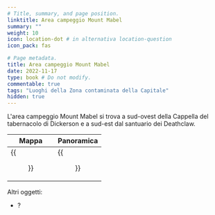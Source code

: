 ```yaml
---
# Title, summary, and page position.
linktitle: Area campeggio Mount Mabel
summary: ""
weight: 10
icon: location-dot # in alternativa location-question
icon_pack: fas

# Page metadata.
title: Area campeggio Mount Mabel
date: 2022-11-17
type: book # Do not modify.
commentable: true
tags: "Luoghi della Zona contaminata della Capitale"
hidden: true
---
```


L'area campeggio Mount Mabel si trova a sud-ovest della Cappella del tabernacolo di Dickerson e a sud-est dal santuario dei Deathclaw.

| Mappa                       | Panoramica                       |
| --------------------------- | -------------------------------- |
| {{<figure src="MM_campground_loc.webp">}} | {{<figure src="Mount_Mabel_Campground.webp">}} |

Altri oggetti:
- ?